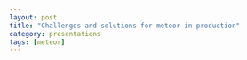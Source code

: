 ```yaml
---
layout: post
title: "Challenges and solutions for meteor in production"
category: presentations
tags: [meteor]
---
```



